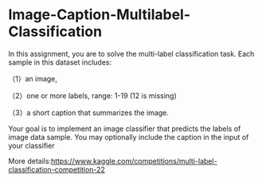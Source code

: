 # Image-Caption-Multilabel-Classification
In this assignment, you are to solve the multi-label classification task. Each sample in this dataset includes:
  
（1）an image,

（2）one or more labels, range: 1-19 (12 is missing)
  
（3）a short caption that summarizes the image.
  
Your goal is to implement an image classifier that predicts the labels of image data sample. You may optionally include the caption in the input of your classifier

More details:https://www.kaggle.com/competitions/multi-label-classification-competition-22
